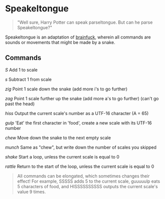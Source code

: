 # Speakeltongue
> "Well sure, Harry Potter can speak parseltongue. But can he parse Speakeltongue?"

Speakeltongue is an adaptation of [brainfuck](https://esolangs.org/wiki/Brainfuck), wherein all commands are sounds or movements that might be made by a snake.

## Commands

*S*
Add 1 to scale

*s*
Subtract 1 from scale

*zig*
Point 1 scale down the snake (add more i's to go further)

*zag*
Point 1 scale further up the snake (add more a's to go further) (can't go past the head)

*hiss*
Output the current scale's number as a UTF-16 character (A = 65)

*gulp*
'Eat' the first character in 'food', create a new scale with its UTF-16 number

*chew*
Move down the snake to the next empty scale

*munch*
Same as "chew", but write down the number of scales you skipped

*shake*
Start a loop, unless the current scale is equal to 0

*rattle*
Return to the start of the loop, unless the current scale is equal to 0

> All commands can be elongated, which sometimes changes their effect! For example, SSSSS adds 5 to the current scale, guuuuulp eats 5 characters of food, and HISSSSSSSSSS outputs the current scale's value 9 times.
